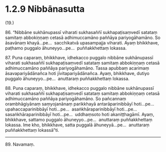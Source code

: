 # 1.2.9 Nibbānasutta

(19.)

86\. “Nibbāne sukhānupassī viharati sukhasaññī sukhapaṭisaṃvedī satataṃ samitaṃ abbokiṇṇaṃ cetasā adhimuccamāno paññāya pariyogāhamāno. So āsavānaṃ khayā…pe…  sacchikatvā upasampajja viharati. Ayaṃ bhikkhave, paṭhamo puggalo āhuneyyo…pe…  puññakkhettaṃ lokassa.

87\. Puna caparaṃ, bhikkhave, idhekacco puggalo nibbāne sukhānupassī viharati sukhasaññī sukhapaṭisaṃvedī satataṃ samitaṃ abbokiṇṇaṃ cetasā adhimuccamāno paññāya pariyogāhamāno. Tassa apubbaṃ acarimaṃ āsavapariyādānañca hoti jīvitapariyādānañca. Ayaṃ, bhikkhave, dutiyo puggalo āhuneyyo…pe…  anuttaraṃ puññakkhettaṃ lokassa.

88\. Puna caparaṃ, bhikkhave, idhekacco puggalo nibbāne sukhānupassī viharati sukhasaññī sukhapaṭisaṃvedī satataṃ samitaṃ abbokiṇṇaṃ cetasā adhimuccamāno paññāya pariyogāhamāno. So pañcannaṃ orambhāgiyānaṃ saṃyojanānaṃ parikkhayā antarāparinibbāyī hoti…pe…  upahaccaparinibbāyī hoti…pe…  asaṅkhāraparinibbāyī hoti…pe…  sasaṅkhāraparinibbāyī hoti…pe…  uddhaṃsoto hoti akaniṭṭhagāmī. Ayaṃ, bhikkhave, sattamo puggalo āhuneyyo…pe…  anuttaraṃ puññakkhettaṃ lokassa. Ime kho, bhikkhave, satta puggalā āhuneyyā…pe…  anuttaraṃ puññakkhettaṃ lokassā”ti.

---

89\. Navamaṃ.

